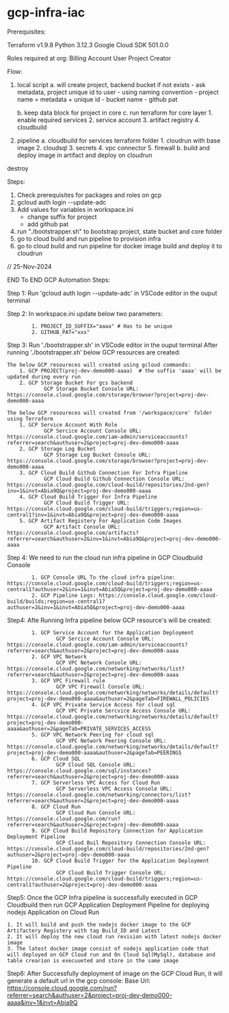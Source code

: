 # gcp-infra-iac
Prerequisites:

Terraform v1.9.8
Python 3.12.3
Google Cloud SDK 501.0.0

Roles required at org:
Billing Account User
Project Creator


Flow:
1. local script 
    a. will create project, backend bucket if not exists
        - ask metadata, project unique id to user
        - using naming convention
            - project name = metadata + unique id
            - bucket name
            - github pat
            
    b. keep data block for project in core
    c. run terraform for core layer
        1. enable required services
        2. service account
        3. artifact registry 
        4. cloudbuild


2. pipeline
    a. cloudbuild for services terraform folder
        1. cloudrun with base image
        2. cloudsql
        3. secrets
        4. vpc connector
        5. firewall
    b. build and deploy image in artifact and deploy on cloudrun


destroy

Steps:

1. Check prerequisites for packages and roles on gcp
2. gcloud auth login --update-adc
3.  Add values for variables in workspace.ini
    - change suffix for project
    - add github pat
4. run "./bootstrapper.sh" to bootstrap project, state bucket and core folder
5. go to cloud build and run pipeline to provision infra
6. go to cloud build and run pipeline for docker image build and deploy it to cloudrun


// 25-Nov-2024

END To END GCP Automation Steps:

Step 1: Run 'gcloud auth login --update-adc' in VSCode editor in the ouput terminal

Step 2: In workspace.ini update below two parameters:

            1. PROJECT_ID_SUFFIX="aaaa" # Has to be unique
            2. GITHUB_PAT="xxx"

Step 3: Run './bootstrapper.sh' in VSCode editor in the ouput terminal
After running './bootstrapper.sh' below GCP resources are created:

    The below GCP resoureces will created using gcloud commands:
        1. GCP PROJECT(proj-dev-demo000-aaaa)  # the suffix 'aaaa' will be updated during every run
        2. GCP Storage Bucket For gcs backend
                GCP Storage Bucket Console URL: https://console.cloud.google.com/storage/browser?project=proj-dev-demo000-aaaa
    
    The below GCP resoureces will created from '/workspace/core' folder using Terraform 
        1. GCP Service Account With Role
                GCP Sercice Account Console URL: https://console.cloud.google.com/iam-admin/serviceaccounts?referrer=search&authuser=2&project=proj-dev-demo000-aaaa
        2. GCP Storage Log Bucket
                GCP Storage Log Bucket Console URL: https://console.cloud.google.com/storage/browser?project=proj-dev-demo000-aaaa
        3. GCP Cloud Build Github Connection For Infra Pipeline
                GCP Cloud Build Github Connection Console URL: https://console.cloud.google.com/cloud-build/repositories/2nd-gen?inv=1&invt=Abia9Q&project=proj-dev-demo000-aaaa
        4. GCP Cloud Build Trigger For Infra Pipeline
                GCP Cloud Build Trigger URL: https://console.cloud.google.com/cloud-build/triggers;region=us-central1?inv=1&invt=Abia9Q&project=proj-dev-demo000-aaaa
        5. GCP Artifact Registery For Application Code Images
                GCP Artifact Console URL: https://console.cloud.google.com/artifacts?referrer=search&authuser=2&inv=1&invt=Abia9Q&project=proj-dev-demo000-aaaa

Step 4: We need to run the cloud run infra pipeline in GCP Cloudbuild Console

            1. GCP Console URL To the cloud infra pipeline: https://console.cloud.google.com/cloud-build/triggers;region=us-central1?authuser=2&inv=1&invt=Abia5Q&project=proj-dev-demo000-aaaa
            2. GCP Pipeline Logs: https://console.cloud.google.com/cloud-build/builds;region=us-central1?authuser=2&inv=1&invt=Abia5Q&project=proj-dev-demo000-aaaa

Step4: Afte Running Infra pipeline below GCP resource's will be created:

            1. GCP Service Account for the Application Deployment
                    GCP Sercice Account Console URL: https://console.cloud.google.com/iam-admin/serviceaccounts?referrer=search&authuser=2&project=proj-dev-demo000-aaaa
            2. GCP VPC Network
                    GCP VPC Network Console URL: https://console.cloud.google.com/networking/networks/list?referrer=search&authuser=2&project=proj-dev-demo000-aaaa
            3. GCP VPC Firewall rule
                    GCP VPC Firewall Console URL: https://console.cloud.google.com/networking/networks/details/default?project=proj-dev-demo000-aaaa&authuser=2&pageTab=FIREWALL_POLICIES
            4. GCP VPC Private Service Access for cloud sql
                    GCP VPC Private Sercvice Access Console URL: https://console.cloud.google.com/networking/networks/details/default?project=proj-dev-demo000-aaaa&authuser=2&pageTab=PRIVATE_SERVICES_ACCESS
            5. GCP VPC Network Peering for cloud sql
                    GCP VPC Network Peering Console URL: https://console.cloud.google.com/networking/networks/details/default?project=proj-dev-demo000-aaaa&authuser=2&pageTab=PEERINGS
            6. GCP Cloud SQL
                    GCP Cloud SQL Console URL: https://console.cloud.google.com/sql/instances?referrer=search&authuser=2&project=proj-dev-demo000-aaaa
            7. GCP Serverless VPC Access for Cloud Run
                    GCP Serverless VPC Access Console URL: https://console.cloud.google.com/networking/connectors/list?referrer=search&authuser=2&project=proj-dev-demo000-aaaa
            8. GCP Cloud Run
                    GCP Cloud Run Console URL: https://console.cloud.google.com/run?referrer=search&authuser=2&project=proj-dev-demo000-aaaa
            9. GCP Cloud Build Repository Connection for Application Deployment Pipeline
                    GCP Cloud Buil Repository Connection Console URL: https://console.cloud.google.com/cloud-build/repositories/2nd-gen?authuser=2&project=proj-dev-demo000-aaaa
            10. GCP Cloud Build Trigger for the Application Deployment Pipeline
                    GCP Cloud Build Trigger Console URL: https://console.cloud.google.com/cloud-build/triggers;region=us-central1?authuser=2&project=proj-dev-demo000-aaaa

Step5: Once the GCP Infra pipeline is successfully executed in GCP Cloudbuild then run GCP Application Deployment Pipeline for deploying nodejs Application on Cloud Run

    1. It will build and push the nodejs docker image to the GCP Artifactery Registery with tag Build_ID and Latest 
    2. It will deploy the new cloud run revision with latest nodejs docker image 
    3. The latest docker image consist of nodejs application code that will deployed on GCP Cloud run and On Cloud Sql(MySql), database and table crearion is execuueted and store in the same image

Step6: After Successfully deployment of image on the GCP Cloud Run, it will generate a default url in the gcp console: 
            Base Url: https://console.cloud.google.com/run?referrer=search&authuser=2&project=proj-dev-demo000-aaaa&inv=1&invt=Abia9Q
